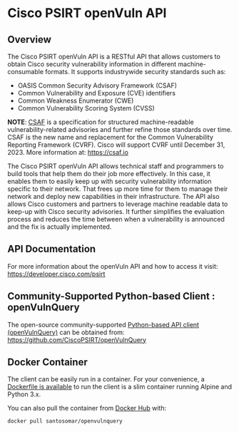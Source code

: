 # Cisco PSIRT openVuln API

## Overview
The Cisco PSIRT openVuln API is a RESTful API that allows customers to obtain Cisco security vulnerability information in different machine-consumable formats. It supports industrywide security standards such as:
* OASIS Common Security Advisory Framework (CSAF) 
* Common Vulnerability and Exposure (CVE) identifiers
* Common Weakness Enumerator (CWE)
* Common Vulnerability Scoring System (CVSS)

**NOTE**: [CSAF](https://csaf.io) is a specification for structured machine-readable vulnerability-related advisories and further refine those standards over time. CSAF is the new name and replacement for the Common Vulnerability Reporting Framework (CVRF). Cisco will support CVRF until December 31, 2023. More information at: https://csaf.io 

The Cisco PSIRT openVuln API allows technical staff and programmers to build tools that help them do their job more effectively. In this case, it enables them to easily keep up with security vulnerability information specific to their network. That frees up more time for them to manage their network and deploy new capabilities in their infrastructure. The API also allows Cisco customers and partners to leverage machine readable data to keep-up with Cisco security advisories. It further simplifies the evaluation process and reduces the time between when a vulnerability is announced and the fix is actually implemented.

## API Documentation

For more information about the openVuln API and how to access it visit:
https://developer.cisco.com/psirt

## Community-Supported Python-based Client : openVulnQuery

The open-source community-supported [Python-based API client (openVulnQuery)](https://github.com/CiscoPSIRT/openVulnQuery) can be obtained from: https://github.com/CiscoPSIRT/openVulnQuery

## Docker Container
The client can be easily run in a container. For your convenience, a [Dockerfile is available](https://github.com/CiscoPSIRT/openVulnAPI/blob/master/openVulnQuery/Dockerfile) to run the client is a slim container running Alpine and Python 3.x.

You can also pull the container from [Docker Hub](https://hub.docker.com/r/santosomar/openvulnquery/) with:
```
docker pull santosomar/openvulnquery
```
